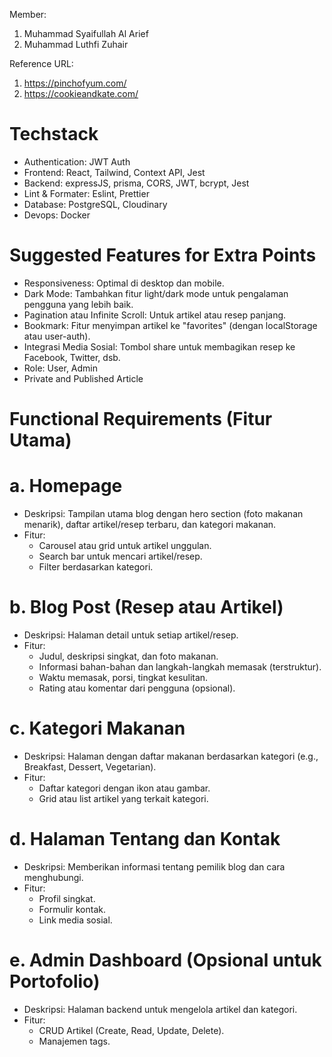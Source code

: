Member:

1. Muhammad Syaifullah Al Arief
2. Muhammad Luthfi Zuhair

Reference URL:

1. https://pinchofyum.com/
2. https://cookieandkate.com/

# Techstack

- Authentication: JWT Auth
- Frontend: React, Tailwind, Context API, Jest
- Backend: expressJS, prisma, CORS, JWT, bcrypt, Jest
- Lint & Formater: Eslint, Prettier
- Database: PostgreSQL, Cloudinary
- Devops: Docker

# Suggested Features for Extra Points

- Responsiveness: Optimal di desktop dan mobile.
- Dark Mode: Tambahkan fitur light/dark mode untuk pengalaman pengguna yang lebih baik.
- Pagination atau Infinite Scroll: Untuk artikel atau resep panjang.
- Bookmark: Fitur menyimpan artikel ke "favorites" (dengan localStorage atau user-auth).
- Integrasi Media Sosial: Tombol share untuk membagikan resep ke Facebook, Twitter, dsb.
- Role: User, Admin
- Private and Published Article

# Functional Requirements (Fitur Utama)

# a. Homepage

- Deskripsi: Tampilan utama blog dengan hero section (foto makanan menarik), daftar artikel/resep terbaru, dan kategori makanan.
- Fitur:
  - Carousel atau grid untuk artikel unggulan.
  - Search bar untuk mencari artikel/resep.
  - Filter berdasarkan kategori.

# b. Blog Post (Resep atau Artikel)

- Deskripsi: Halaman detail untuk setiap artikel/resep.
- Fitur:
  - Judul, deskripsi singkat, dan foto makanan.
  - Informasi bahan-bahan dan langkah-langkah memasak (terstruktur).
  - Waktu memasak, porsi, tingkat kesulitan.
  - Rating atau komentar dari pengguna (opsional).

# c. Kategori Makanan

- Deskripsi: Halaman dengan daftar makanan berdasarkan kategori (e.g., Breakfast, Dessert, Vegetarian).
- Fitur:
  - Daftar kategori dengan ikon atau gambar.
  - Grid atau list artikel yang terkait kategori.

# d. Halaman Tentang dan Kontak

- Deskripsi: Memberikan informasi tentang pemilik blog dan cara menghubungi.
- Fitur:
  - Profil singkat.
  - Formulir kontak.
  - Link media sosial.

# e. Admin Dashboard (Opsional untuk Portofolio)

- Deskripsi: Halaman backend untuk mengelola artikel dan kategori.
- Fitur:
  - CRUD Artikel (Create, Read, Update, Delete).
  - Manajemen tags.
